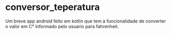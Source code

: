 # conversor_teperatura
Um breve app android feito em kotlin que tem a funcionalidade de converter o valor em C° informado pelo usuario para fahrenheit.
